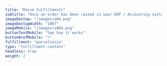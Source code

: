 ```yaml
---
title: "Raise Fulfillments"
subtitle: "Once an order has been raised in your ERP / Accounting system, fulfill your order with Parcelninja"
imageDestop: "/images/a04.png"
imageDestopWidth: "1007"
imageMobile: "/images/a004.png"
buttonTextMobile: "See how it works"
buttonHrefMobile: "/" 
fulfillment: "parcelninja"
type: "fulfillment-content"
headless: true
weight: 2
---
```

